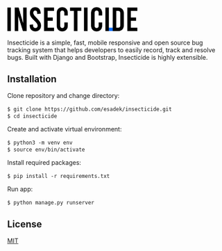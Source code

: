 <img src="bugtracker/static/logo_black.png" width="300">

Insecticide is a simple, fast, mobile responsive and open source bug tracking system that helps developers to easily record, track and resolve bugs. Built with Django and Bootstrap, Insecticide is highly extensible.

## Installation

Clone repository and change directory:
```
$ git clone https://github.com/esadek/insecticide.git
$ cd insecticide
```
Create and activate virtual environment:
```
$ python3 -m venv env
$ source env/bin/activate
```
Install required packages:
```
$ pip install -r requirements.txt
```
Run app:
```
$ python manage.py runserver
```

## License

[MIT](https://github.com/esadek/insecticide/blob/main/LICENSE)